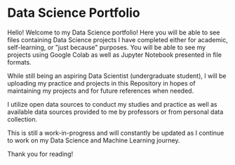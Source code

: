 # Data Science Portfolio
Hello! Welcome to my Data Science portfolio! Here you will be able to see files containing Data Science projects I have completed either for academic, self-learning, or "just because" purposes.  You will be able to see my projects using Google Colab as well as Jupyter Notebook presented in file formats. 

While still being an aspiring Data Scientist (undergraduate student), I will be uploading my practice and projects in this Repository in hopes of maintaining my projects and for future references when needed. 

I utilize open data sources to conduct my studies and practice as well as available data sources provided to me by professors or from personal data collection. 

This is still a work-in-progress and will constantly be updated as I continue to work on my Data Science and Machine Learning journey.

Thank you for reading!

